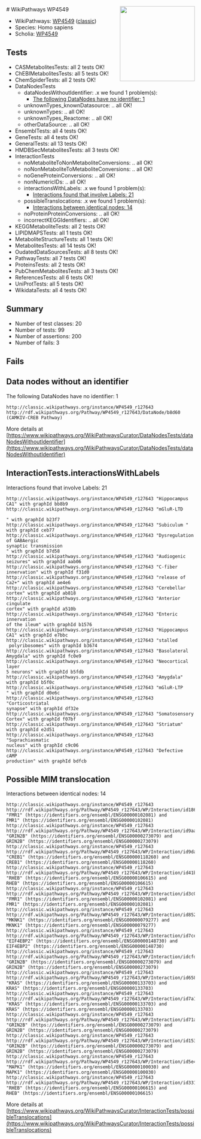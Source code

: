 <img style="float: right; width: 200px" src="https://upload.wikimedia.org/wikipedia/commons/thumb/8/83/Wplogo_with_text_500.png/640px-Wplogo_with_text_500.png" />
# WikiPathways WP4549

* WikiPathways: [WP4549](https://wikipathways.org/pathways/WP4549) ([classic](https://classic.wikipathways.org/instance/WP4549))
* Species: Homo sapiens
* Scholia: [WP4549](https://scholia.toolforge.org/wikipathways/WP4549)
## Tests
* CASMetabolitesTests: all 2 tests OK!
* ChEBIMetabolitesTests: all 5 tests OK!
* ChemSpiderTests: all 2 tests OK!
* DataNodesTests
    * dataNodesWithoutIdentifier: .x we found 1 problem(s):
        * [The following DataNodes have no identifier: 1](#d2d32fa0)
    * unknownTypes_knownDatasource: .. all OK!
    * unknownTypes: .. all OK!
    * unknownTypes_Reactome: .. all OK!
    * otherDataSource: .. all OK!
* EnsemblTests: all 4 tests OK!
* GeneTests: all 4 tests OK!
* GeneralTests: all 13 tests OK!
* HMDBSecMetabolitesTests: all 3 tests OK!
* InteractionTests
    * noMetaboliteToNonMetaboliteConversions: .. all OK!
    * noNonMetaboliteToMetaboliteConversions: .. all OK!
    * noGeneProteinConversions: .. all OK!
    * nonNumericIDs: .. all OK!
    * interactionsWithLabels: .x we found 1 problem(s):
        * [Interactions found that involve Labels: 21](#fe97a8d8)
    * possibleTranslocations: .x we found 1 problem(s):
        * [Interactions between identical nodes: 14](#661ebeee)
    * noProteinProteinConversions: .. all OK!
    * incorrectKEGGIdentifiers: .. all OK!
* KEGGMetaboliteTests: all 2 tests OK!
* LIPIDMAPSTests: all 1 tests OK!
* MetaboliteStructureTests: all 1 tests OK!
* MetabolitesTests: all 14 tests OK!
* OudatedDataSourcesTests: all 8 tests OK!
* PathwayTests: all 7 tests OK!
* ProteinsTests: all 2 tests OK!
* PubChemMetabolitesTests: all 3 tests OK!
* ReferencesTests: all 6 tests OK!
* UniProtTests: all 5 tests OK!
* WikidataTests: all 4 tests OK!


## Summary

* Number of test classes: 20
* Number of tests: 99
* Number of assertions: 200
* Number of fails: 3

## Fails

<a name="d2d32fa0" />

## Data nodes without an identifier

The following DataNodes have no identifier: 1
```
http://classic.wikipathways.org/instance/WP4549_r127643 http://rdf.wikipathways.org/Pathway/WP4549_r127643/DataNode/b8d60 (CAMKIV-CREB Pathway)
```

More details at [https://www.wikipathways.org/WikiPathwaysCurator/DataNodesTests/dataNodesWithoutIdentifier](https://www.wikipathways.org/WikiPathwaysCurator/DataNodesTests/dataNodesWithoutIdentifier)

<a name="fe97a8d8" />

## InteractionTests.interactionsWithLabels

Interactions found that involve Labels: 21
```
http://classic.wikipathways.org/instance/WP4549_r127643 "Hippocampus CA1" with graphId bb8b9
http://classic.wikipathways.org/instance/WP4549_r127643 "mGluR-LTD

" with graphId b23f7
http://classic.wikipathways.org/instance/WP4549_r127643 "Subiculum " with graphId ceb77
http://classic.wikipathways.org/instance/WP4549_r127643 "Dysregulation of GABAergic 
synaptic transmission
" with graphId b7d58
http://classic.wikipathways.org/instance/WP4549_r127643 "Audiogenic seizures" with graphId aab06
http://classic.wikipathways.org/instance/WP4549_r127643 "C-fiber innervation" with graphId f31d0
http://classic.wikipathways.org/instance/WP4549_r127643 "release of Ca2+" with graphId ae4e6
http://classic.wikipathways.org/instance/WP4549_r127643 "Cerebellar cortex" with graphId ab818
http://classic.wikipathways.org/instance/WP4549_r127643 "Anterior cingulate 
cortex" with graphId a510b
http://classic.wikipathways.org/instance/WP4549_r127643 "Enteric innervation 
of the ileum" with graphId b1576
http://classic.wikipathways.org/instance/WP4549_r127643 "Hippocampus 
CA1" with graphId e7bbc
http://classic.wikipathways.org/instance/WP4549_r127643 "stalled
 polyribosomes" with graphId b3674
http://classic.wikipathways.org/instance/WP4549_r127643 "Basolateral 
Amygdala" with graphId fc0e9
http://classic.wikipathways.org/instance/WP4549_r127643 "Neocortical layer
5 neurons" with graphId b5fdb
http://classic.wikipathways.org/instance/WP4549_r127643 "Amygdala" with graphId b5f0c
http://classic.wikipathways.org/instance/WP4549_r127643 "mGluR-LTP
" with graphId d0e6c
http://classic.wikipathways.org/instance/WP4549_r127643 "Corticostriatal 
synapse" with graphId df32e
http://classic.wikipathways.org/instance/WP4549_r127643 "Somatosensory
Cortex" with graphId f07bf
http://classic.wikipathways.org/instance/WP4549_r127643 "Striatum" with graphId e2d51
http://classic.wikipathways.org/instance/WP4549_r127643 "Suprachiasmatic 
nucleus" with graphId c9c06
http://classic.wikipathways.org/instance/WP4549_r127643 "Defective 
cAMP 
production" with graphId bdfcb
```

<a name="661ebeee" />

## Possible MIM translocation

Interactions between identical nodes: 14
```
http://classic.wikipathways.org/instance/WP4549_r127643 http://rdf.wikipathways.org/Pathway/WP4549_r127643/WP/Interaction/id186dec8f "FMR1" (https://identifiers.org/ensembl/ENSG00000102081) and 
FMR1" (https://identifiers.org/ensembl/ENSG00000102081)
http://classic.wikipathways.org/instance/WP4549_r127643 http://rdf.wikipathways.org/Pathway/WP4549_r127643/WP/Interaction/id9aa2e278 "GRIN2B" (https://identifiers.org/ensembl/ENSG00000273079) and 
GRIN2B" (https://identifiers.org/ensembl/ENSG00000273079)
http://classic.wikipathways.org/instance/WP4549_r127643 http://rdf.wikipathways.org/Pathway/WP4549_r127643/WP/Interaction/id9daeda7b "CREB1" (https://identifiers.org/ensembl/ENSG00000118260) and 
CREB1" (https://identifiers.org/ensembl/ENSG00000118260)
http://classic.wikipathways.org/instance/WP4549_r127643 http://rdf.wikipathways.org/Pathway/WP4549_r127643/WP/Interaction/id41bbefae "RHEB" (https://identifiers.org/ensembl/ENSG00000106615) and 
RHEB" (https://identifiers.org/ensembl/ENSG00000106615)
http://classic.wikipathways.org/instance/WP4549_r127643 http://rdf.wikipathways.org/Pathway/WP4549_r127643/WP/Interaction/id3c0843cf "FMR1" (https://identifiers.org/ensembl/ENSG00000102081) and 
FMR1" (https://identifiers.org/ensembl/ENSG00000102081)
http://classic.wikipathways.org/instance/WP4549_r127643 http://rdf.wikipathways.org/Pathway/WP4549_r127643/WP/Interaction/id8522480f "MKNK1" (https://identifiers.org/ensembl/ENSG00000079277) and 
MKNK1" (https://identifiers.org/ensembl/ENSG00000079277)
http://classic.wikipathways.org/instance/WP4549_r127643 http://rdf.wikipathways.org/Pathway/WP4549_r127643/WP/Interaction/id7ceedc8c "EIF4EBP2" (https://identifiers.org/ensembl/ENSG00000148730) and 
EIF4EBP2" (https://identifiers.org/ensembl/ENSG00000148730)
http://classic.wikipathways.org/instance/WP4549_r127643 http://rdf.wikipathways.org/Pathway/WP4549_r127643/WP/Interaction/idcfdaba90 "GRIN2B" (https://identifiers.org/ensembl/ENSG00000273079) and 
GRIN2B" (https://identifiers.org/ensembl/ENSG00000273079)
http://classic.wikipathways.org/instance/WP4549_r127643 http://rdf.wikipathways.org/Pathway/WP4549_r127643/WP/Interaction/id65826470 "KRAS" (https://identifiers.org/ensembl/ENSG00000133703) and 
KRAS" (https://identifiers.org/ensembl/ENSG00000133703)
http://classic.wikipathways.org/instance/WP4549_r127643 http://rdf.wikipathways.org/Pathway/WP4549_r127643/WP/Interaction/id7a1b768e "KRAS" (https://identifiers.org/ensembl/ENSG00000133703) and 
KRAS" (https://identifiers.org/ensembl/ENSG00000133703)
http://classic.wikipathways.org/instance/WP4549_r127643 http://rdf.wikipathways.org/Pathway/WP4549_r127643/WP/Interaction/id71a70594 "GRIN2B" (https://identifiers.org/ensembl/ENSG00000273079) and 
GRIN2B" (https://identifiers.org/ensembl/ENSG00000273079)
http://classic.wikipathways.org/instance/WP4549_r127643 http://rdf.wikipathways.org/Pathway/WP4549_r127643/WP/Interaction/id1531d62a "GRIN2B" (https://identifiers.org/ensembl/ENSG00000273079) and 
GRIN2B" (https://identifiers.org/ensembl/ENSG00000273079)
http://classic.wikipathways.org/instance/WP4549_r127643 http://rdf.wikipathways.org/Pathway/WP4549_r127643/WP/Interaction/id5e4da64f "MAPK1" (https://identifiers.org/ensembl/ENSG00000100030) and 
MAPK1" (https://identifiers.org/ensembl/ENSG00000100030)
http://classic.wikipathways.org/instance/WP4549_r127643 http://rdf.wikipathways.org/Pathway/WP4549_r127643/WP/Interaction/id3315d84f "RHEB" (https://identifiers.org/ensembl/ENSG00000106615) and 
RHEB" (https://identifiers.org/ensembl/ENSG00000106615)
```

More details at [https://www.wikipathways.org/WikiPathwaysCurator/InteractionTests/possibleTranslocations](https://www.wikipathways.org/WikiPathwaysCurator/InteractionTests/possibleTranslocations)

